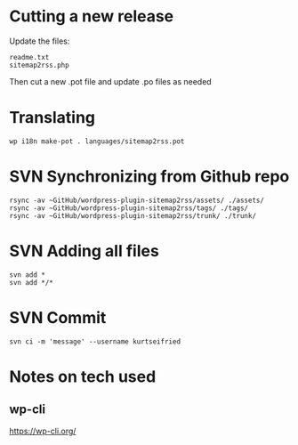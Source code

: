 # Cutting a new release

Update the files:

```
readme.txt
sitemap2rss.php
```

Then cut a new .pot file and update .po files as needed

# Translating

```
wp i18n make-pot . languages/sitemap2rss.pot
```

# SVN Synchronizing from Github repo

```
rsync -av ~GitHub/wordpress-plugin-sitemap2rss/assets/ ./assets/
rsync -av ~GitHub/wordpress-plugin-sitemap2rss/tags/ ./tags/
rsync -av ~GitHub/wordpress-plugin-sitemap2rss/trunk/ ./trunk/
```

# SVN Adding all files

```
svn add *
svn add */*
```

# SVN Commit

```
svn ci -m 'message' --username kurtseifried
```

# Notes on tech used

## wp-cli

https://wp-cli.org/

